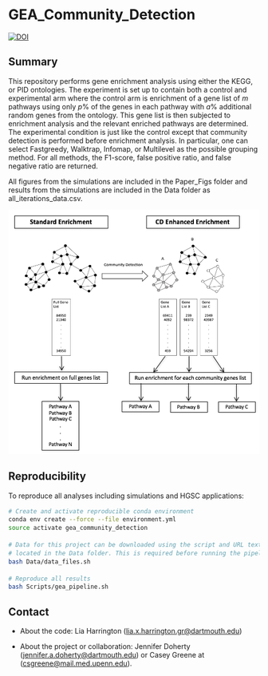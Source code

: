 # GEA_Community_Detection

[![DOI](https://zenodo.org/badge/DOI/10.5281/zenodo.830568.svg)](https://doi.org/10.5281/zenodo.830568)

## Summary

This repository performs gene enrichment analysis using either the KEGG,
or PID ontologies. The experiment is set up to contain both a control
and experimental arm where the control arm is enrichment of a gene list of *m*
pathways using only *p*\% of the genes in each pathway with *a*\% additional random
genes from the ontology. This gene list is then subjected to enrichment analysis
and the relevant enriched pathways are determined. The experimental condition is 
just like the control except that community detection is performed before enrichment 
analysis. In particular, one can select Fastgreedy, Walktrap, Infomap, or Multilevel 
as the possible grouping method. For all methods, the F1-score,  false positive ratio, 
and false negative ratio are returned.  

All figures from the simulations are included in the Paper_Figs folder and results 
from the simulations are included in the Data folder as all_iterations_data.csv. 

![GEA Flowchart](Paper_Figs/flow_chart.png?raw=true)

## Reproducibility

To reproduce all analyses including simulations and HGSC applications:

```bash
# Create and activate reproducible conda environment
conda env create --force --file environment.yml
source activate gea_community_detection

# Data for this project can be downloaded using the script and URL text file
# located in the Data folder. This is required before running the pipeline.
bash Data/data_files.sh

# Reproduce all results
bash Scripts/gea_pipeline.sh
```

## Contact

* About the code: Lia Harrington (lia.x.harrington.gr@dartmouth.edu)

* About the project or collaboration: Jennifer Doherty
(jennifer.a.doherty@dartmouth.edu) or
Casey Greene at (csgreene@mail.med.upenn.edu).

